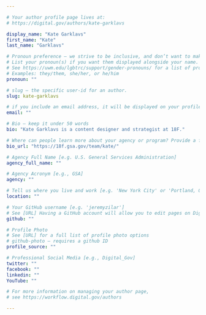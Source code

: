 ```yaml
---

# Your author profile page lives at:
# https://digital.gov/authors/kate-garklavs

display_name: "Kate Garklavs"
first_name: "Kate"
last_name: "Garklavs"

# Pronoun preference — we strive to be inclusive, and don’t want to make assumptions on a person’s first name (be it a gender-neutral name, or is one more common in languages other than English). Learn more http://www.MyPronouns.org
# List your pronoun(s) if you want them displayed alongside your name. Leave it blank and we'll use just your name.
# See https://uwm.edu/lgbtrc/support/gender-pronouns/ for a list of pronouns
# Examples: they/them, she/her, or he/him
pronoun: ""

# slug — the specific user-id for an author.
slug: kate-garklavs

# if you include an email address, it will be displayed on your profile page
email: ""

# Bio — keep it under 50 words
bio: "Kate Garklavs is a content designer and strategist at 18F."

# Where can people learn more about your agency or program? Provide a full URL [e.g. 'https://www.example.gov/']
bio_url: "https://18f.gsa.gov/team/kate/"

# Agency Full Name [e.g. U.S. General Services Administration]
agency_full_name: ""

# Agency Acronym [e.g., GSA]
agency: ""

# Tell us where you live and work [e.g. 'New York City' or 'Portland, OR']
location: ""

# Your GitHub username [e.g. 'jeremyzilar']
# See [URL] Having a GitHub account will allow you to edit pages on DigitalGov. The image used in your GitHub account can also be used to populate your digital.gov profile photo.
github: ""

# Profile Photo
# See [URL] for a full list of profile photo options
# github-photo — requires a github ID
profile_source: ""

# Professional Social Media [e.g., Digital_Gov]
twitter: ""
facebook: ""
linkedin: ""
YouTube: ""

# For more information on managing your author page,
# see https://workflow.digital.gov/authors

---
```

